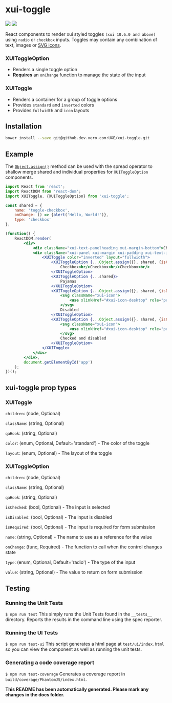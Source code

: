 # xui-toggle

![](https://img.shields.io/badge/xui-^10.6.0-blue.svg)
![](https://img.shields.io/badge/react-^15.1.0-blue.svg)

React components to render xui styled toggles `(xui 10.6.0 and above)` using `radio` or `checkbox` inputs. Toggles may contain any combination of text, images or [SVG icons](https://github.dev.xero.com/UXE/xui-icon).

### XUIToggleOption
* Renders a single toggle option
* **Requires** an `onChange` function to manage the state of the input

### XUIToggle
* Renders a container for a group of toggle options
* Provides `standard` and `inverted` colors
* Provides `fullwidth` and `icon` layouts


## Installation

```sh
bower install --save git@github.dev.xero.com:UXE/xui-toggle.git
```

## Example

The [`Object.assign()`](https://developer.mozilla.org/en-US/docs/Web/JavaScript/Reference/Global_Objects/Object/assign)
method can be used with the spread operator to shallow merge shared and individual properties for `XUIToggleOption` components.

```jsx
import React from 'react';
import ReactDOM from 'react-dom';
import XUIToggle, {XUIToggleOption} from 'xui-toggle';

const shared = {
	name: 'toggle-checkbox',
	onChange: () => {alert('Hello, World!')},
	type: 'checkbox'
};

(function() {
	ReactDOM.render(
		<div>
			<div className="xui-text-panelheading xui-margin-bottom">Checkbox toggle (inverted, fullwidth)</div>
			<div className="xui-panel xui-margin xui-padding xui-text-inverted">
				<XUIToggle color="inverted" layout="fullwidth">
					<XUIToggleOption {...Object.assign({}, shared, {isChecked: true})}>
						Checkbox<br/>Checkbox<br/>Checkbox<br/>
					</XUIToggleOption>
					<XUIToggleOption {...shared}>
						Pajamas
					</XUIToggleOption>
					<XUIToggleOption {...Object.assign({}, shared, {isDisabled: true})}>
						<svg className="xui-icon">
							<use xlinkHref="#xui-icon-desktop" role="presentation"></use>
						</svg>
						Disabled
					</XUIToggleOption>
					<XUIToggleOption {...Object.assign({}, shared, {isChecked: true, isDisabled: true})}>
						<svg className="xui-icon">
							<use xlinkHref="#xui-icon-desktop" role="presentation"></use>
						</svg>
						Checked and disabled
					</XUIToggleOption>
				</XUIToggle>
			</div>
		</div>,
		document.getElementById('app')
	);
})();
```

## xui-toggle prop types

### XUIToggle
`children`: (node, Optional) 

`className`: (string, Optional) 

`qaHook`: (string, Optional) 

`color`: (enum, Optional, Default='standard') - The color of the toggle

`layout`: (enum, Optional) - The layout of the toggle


### XUIToggleOption
`children`: (node, Optional) 

`className`: (string, Optional) 

`qaHook`: (string, Optional) 

`isChecked`: (bool, Optional) - The input is selected

`isDisabled`: (bool, Optional) - The input is disabled

`isRequired`: (bool, Optional) - The input is required for form submission

`name`: (string, Optional) - The name to use as a reference for the value

`onChange`: (func, Required)  - The function to call when the control changes state

`type`: (enum, Optional, Default='radio') - The type of the input

`value`: (string, Optional) - The value to return on form submission


## Testing

### Running the Unit Tests
`$ npm run test`
This simply runs the Unit Tests found in the `__tests__` directory. Reports the results in the command line using the spec reporter.

### Running the UI Tests
`$ npm run test-ui`
This script generates a html page at `test/ui/index.html` so you can view the component as well as running the unit tests.

### Generating a code coverage report
`$ npm run test-coverage`
Generates a coverage report in `build/coverage/PhantomJS/index.html`.


**This README has been automatically generated. Please mark any changes in the docs folder.**

